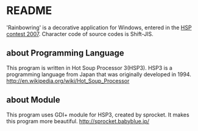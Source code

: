 README
======
'Rainbowring' is a decorative application for Windows,
entered in the [HSP contest 2007](http://hsp.tv/contest2007/).
Character code of source codes is Shift-JIS.

about Programming Language
--------------------------
This program is written in Hot Soup Processor 3(HSP3).
HSP3 is a programming language from Japan that was originally developed in 1994.
http://en.wikipedia.org/wiki/Hot_Soup_Processor

about Module
------------
This program uses GDI+ module for HSP3, created by sprocket.
It makes this program more beautiful.
http://sprocket.babyblue.jp/
